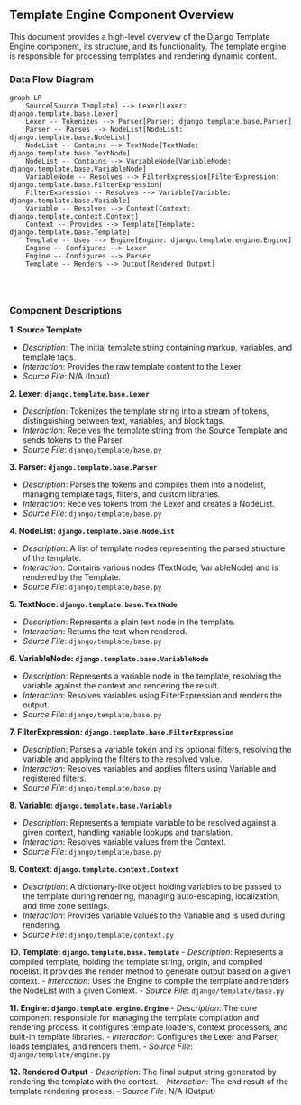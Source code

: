 ## Template Engine Component Overview

This document provides a high-level overview of the Django Template Engine component, its structure, and its functionality. The template engine is responsible for processing templates and rendering dynamic content.

### Data Flow Diagram

```mermaid
graph LR
    Source[Source Template] --> Lexer[Lexer: django.template.base.Lexer] 
    Lexer -- Tokenizes --> Parser[Parser: django.template.base.Parser]
    Parser -- Parses --> NodeList[NodeList: django.template.base.NodeList]
    NodeList -- Contains --> TextNode[TextNode: django.template.base.TextNode]
    NodeList -- Contains --> VariableNode[VariableNode: django.template.base.VariableNode]
    VariableNode -- Resolves --> FilterExpression[FilterExpression: django.template.base.FilterExpression]
    FilterExpression -- Resolves --> Variable[Variable: django.template.base.Variable]
    Variable -- Resolves --> Context[Context: django.template.context.Context]
    Context -- Provides --> Template[Template: django.template.base.Template]
    Template -- Uses --> Engine[Engine: django.template.engine.Engine]
    Engine -- Configures --> Lexer
    Engine -- Configures --> Parser
    Template -- Renders --> Output[Rendered Output]




```

### Component Descriptions

**1. Source Template**
   - *Description*: The initial template string containing markup, variables, and template tags.
   - *Interaction*: Provides the raw template content to the Lexer.
   - *Source File*: N/A (Input)

**2. Lexer: `django.template.base.Lexer`**
   - *Description*: Tokenizes the template string into a stream of tokens, distinguishing between text, variables, and block tags.
   - *Interaction*: Receives the template string from the Source Template and sends tokens to the Parser.
   - *Source File*: `django/template/base.py`

**3. Parser: `django.template.base.Parser`**
   - *Description*: Parses the tokens and compiles them into a nodelist, managing template tags, filters, and custom libraries.
   - *Interaction*: Receives tokens from the Lexer and creates a NodeList.
   - *Source File*: `django/template/base.py`

**4. NodeList: `django.template.base.NodeList`**
   - *Description*: A list of template nodes representing the parsed structure of the template.
   - *Interaction*: Contains various nodes (TextNode, VariableNode) and is rendered by the Template.
   - *Source File*: `django/template/base.py`

**5. TextNode: `django.template.base.TextNode`**
   - *Description*: Represents a plain text node in the template.
   - *Interaction*: Returns the text when rendered.
   - *Source File*: `django/template/base.py`

**6. VariableNode: `django.template.base.VariableNode`**
   - *Description*: Represents a variable node in the template, resolving the variable against the context and rendering the result.
   - *Interaction*: Resolves variables using FilterExpression and renders the output.
   - *Source File*: `django/template/base.py`

**7. FilterExpression: `django.template.base.FilterExpression`**
   - *Description*: Parses a variable token and its optional filters, resolving the variable and applying the filters to the resolved value.
   - *Interaction*: Resolves variables and applies filters using Variable and registered filters.
   - *Source File*: `django/template/base.py`

**8. Variable: `django.template.base.Variable`**
   - *Description*: Represents a template variable to be resolved against a given context, handling variable lookups and translation.
   - *Interaction*: Resolves variable values from the Context.
   - *Source File*: `django/template/base.py`

**9. Context: `django.template.context.Context`**
   - *Description*: A dictionary-like object holding variables to be passed to the template during rendering, managing auto-escaping, localization, and time zone settings.
   - *Interaction*: Provides variable values to the Variable and is used during rendering.
   - *Source File*: `django/template/context.py`

**10. Template: `django.template.base.Template`**
    - *Description*: Represents a compiled template, holding the template string, origin, and compiled nodelist. It provides the render method to generate output based on a given context.
    - *Interaction*: Uses the Engine to compile the template and renders the NodeList with a given Context.
    - *Source File*: `django/template/base.py`

**11. Engine: `django.template.engine.Engine`**
    - *Description*: The core component responsible for managing the template compilation and rendering process. It configures template loaders, context processors, and built-in template libraries.
    - *Interaction*: Configures the Lexer and Parser, loads templates, and renders them.
    - *Source File*: `django/template/engine.py`

**12. Rendered Output**
    - *Description*: The final output string generated by rendering the template with the context.
    - *Interaction*: The end result of the template rendering process.
    - *Source File*: N/A (Output)

